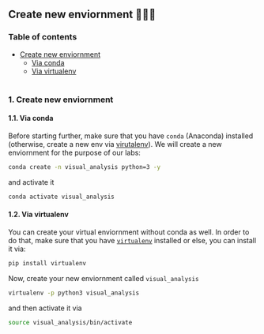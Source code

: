 ## Create new enviornment 👨🏻‍💻

### Table of contents

- [Create new enviornment](#create-new-env)
  * [Via conda](#new-env-conda)
  * [Via virtualenv](#new-env-virtualenv)

#

<a id="create-new-env" />

### 1. Create new enviornment

<a id="new-env-conda" />

#### 1.1. Via conda

Before starting further, make sure that you have `conda` (Anaconda) installed (otherwise, create a new env via [virutalenv](#new-env-virtualenv)). We will create a new enviornment for the purpose of our labs:

```bash
conda create -n visual_analysis python=3 -y 
```

and activate it

```bash
conda activate visual_analysis
```

<a id="new-env-virtualenv" />

#### 1.2. Via virtualenv

You can create your virtual enviornment without conda as well. In order to do that, make sure that you have [`virtualenv`](https://pypi.org/project/virtualenv/) installed or else, you can install it via:


```bash
pip install virtualenv
```

Now, create your new enviornment called `visual_analysis`

```bash
virtualenv -p python3 visual_analysis
```

and then activate it via

```bash
source visual_analysis/bin/activate
```
